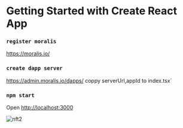 # Getting Started with Create React App

###  `register moralis`
https://moralis.io/

### `create dapp server`
https://admin.moralis.io/dapps/
coppy serverUrl,appId to index.tsx`


### `npm start`

Open [http://localhost:3000](http://localhost:3000) 

![nft2](https://user-images.githubusercontent.com/96345719/196977805-c8701ea8-d580-4c81-beeb-647b1fb2c6f3.png)
